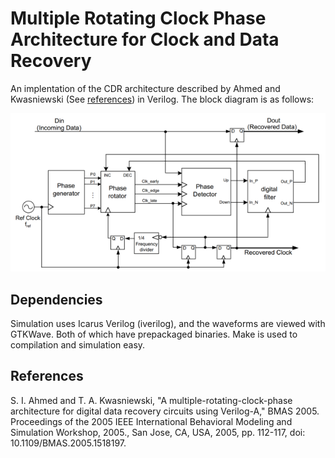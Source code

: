 # Multiple Rotating Clock Phase Architecture for Clock and Data Recovery

An implentation of the CDR architecture described by Ahmed and Kwasniewski (See [references](#references)) in Verilog. The block diagram is as follows:

![CDR Block Diagram](./img/CDR_block_diagram.png)

## Dependencies

Simulation uses Icarus Verilog (iverilog), and the waveforms are viewed with GTKWave. Both of which have prepackaged binaries. Make is used to compilation and simulation easy.

## References

S. I. Ahmed and T. A. Kwasniewski, "A multiple-rotating-clock-phase architecture for digital data recovery circuits using Verilog-A," BMAS 2005. Proceedings of the 2005 IEEE International Behavioral Modeling and Simulation Workshop, 2005., San Jose, CA, USA, 2005, pp. 112-117, doi: 10.1109/BMAS.2005.1518197.

